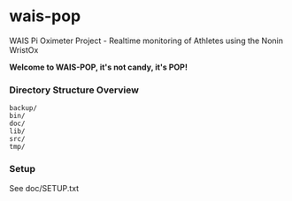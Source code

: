 # wais-pop
WAIS Pi Oximeter Project - Realtime monitoring of Athletes using the Nonin WristOx

**Welcome to WAIS-POP, it's not candy, it's POP!**

### Directory Structure Overview
```
backup/
bin/
doc/
lib/
src/
tmp/
```

### Setup
See doc/SETUP.txt
